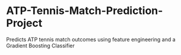 # ATP-Tennis-Match-Prediction-Project
Predicts ATP tennis match outcomes using feature engineering and a Gradient Boosting Classifier
